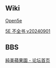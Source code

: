
## Wiki

[Open5e](https://open5e.com/)

[5E 不全书 v20240901](https://5echm.kagangtuya.top/)

## BBS

[純美蘋果園 - 论坛首页](https://www.goddessfantasy.net/bbs/index.php)
